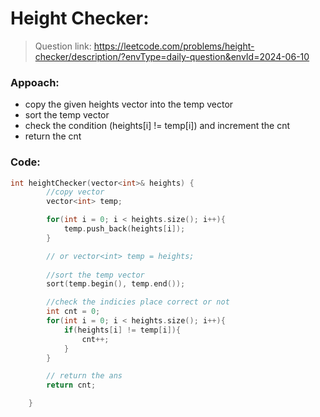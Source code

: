 # Height Checker:

> Question link:
> https://leetcode.com/problems/height-checker/description/?envType=daily-question&envId=2024-06-10

### Appoach:

- copy the given heights vector into the temp vector
- sort the temp vector
- check the condition (heights[i] != temp[i]) and increment the cnt
- return the cnt

### Code:

```C++
int heightChecker(vector<int>& heights) {
        //copy vector
        vector<int> temp;

        for(int i = 0; i < heights.size(); i++){
            temp.push_back(heights[i]);
        }

        // or vector<int> temp = heights;
        
        //sort the temp vector
        sort(temp.begin(), temp.end());

        //check the indicies place correct or not
        int cnt = 0;
        for(int i = 0; i < heights.size(); i++){
            if(heights[i] != temp[i]){
                cnt++;
            }
        }

        // return the ans
        return cnt;

    }

```
